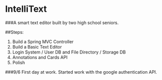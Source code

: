 # IntelliText
###A smart text editor built by two high school seniors.

##Steps:
1. Build a Spring MVC Controller
2. Build a Basic Text Editor
3. Login System / User DB and File Directory / Storage DB
4. Annotations and Cards API
5. Polish

###9/6
First day at work. Started work with the google authentication API.

